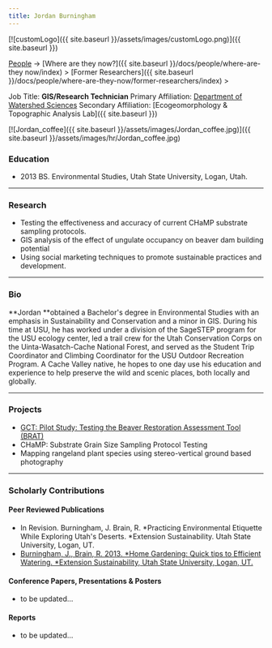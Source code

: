 ```yaml
---
title: Jordan Burningham
---
```


[![customLogo]({{ site.baseurl }}/assets/images/customLogo.png)]({{ site.baseurl }})

[People]({{site.baseurl}}/docs/people/index) -> [Where are they now?]({{ site.baseurl }}/docs/people/where-are-they now/index) > [Former Researchers]({{ site.baseurl }}/docs/people/where-are-they-now/former-researchers/index) >

Job Title: **GIS/Research Technician**
Primary Affiliation: [Department of Watershed Sciences](http://www.cnr.usu.edu/wats)
Secondary Affiliation: [Ecogeomorphology & Topographic Analysis Lab]({{ site.baseurl }})

[![Jordan_coffee]({{ site.baseurl }}/assets/images/Jordan_coffee.jpg)]({{ site.baseurl }}/assets/images/hr/Jordan_coffee.jpg)


### Education

- 2013 BS. Environmental Studies, Utah State University, Logan, Utah.

------

### Research

- Testing the effectiveness and accuracy of current CHaMP  substrate sampling protocols.
- GIS analysis of the effect of ungulate occupancy on beaver dam building potential
- Using social marketing techniques to promote sustainable practices and development.

------

### Bio

**Jordan **obtained a Bachelor's degree in Environmental Studies with an emphasis in Sustainability and Conservation and a minor in GIS. During his time at USU, he has worked under a division of the SageSTEP program for the USU ecology center, led a trail crew for the Utah Conservation Corps on the Uinta-Wasatch-Cache National Forest, and served as the Student Trip Coordinator and Climbing Coordinator for the USU Outdoor Recreation Program. A Cache Valley native, he hopes to one day use his education and experience to help preserve the wild and scenic places, both locally and globally. 

------

### Projects

- [GCT: Pilot Study: Testing the Beaver Restoration Assessment Tool (BRAT)](http://etal.joewheaton.org/projects/past-projects/gct-pilot-study-testing-the-beaver-restoration-assessment-tool-brat)
- CHaMP: Substrate Grain Size Sampling Protocol Testing
- Mapping rangeland plant species using stereo-vertical ground based photography

------

### Scholarly Contributions

#### Peer Reviewed Publications

- In Revision. Burningham, J. Brain, R. *Practicing Environmental Etiquette While Exploring Utah's Deserts. *Extension Sustainability. Utah State University, Logan, UT. 
- [Burningham, J., Brain, R. 2013. *Home Gardening: Quick tips to Efficient Watering. *Extension Sustainability, Utah State University, Logan, UT.](http://extension.usu.edu/files/publications/publication/Sustainability_2012n-01pr.pdf)

#### Conference Papers, Presentations & Posters

- to be updated...

#### Reports

- to be updated...